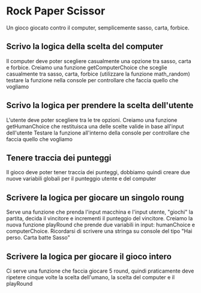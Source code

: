# Rock Paper Scissor

Un gioco giocato contro il computer, semplicemente sasso, carta, forbice.

## Scrivo la logica della scelta del computer

Il computer deve poter scegliere casualmente una opzione tra sasso, carta e forbice.
Creiamo una funzione getComputerChoice che sceglie casualmente tra sasso, carta, forbice (utilizzare la funzione math_random)
testare la funzione nella console per controllare che faccia quello che vogliamo

## Scrivo la logica per prendere la scelta dell'utente

L'utente deve poter scegliere tra le tre opzioni. 
Creiamo una funzione getHumanChoice che restituisca una delle scelte valide in base all'input dell'utente
Testare la funzione all'interno della console per controllare che faccia quello che vogliamo

## Tenere traccia dei punteggi

Il gioco deve poter tener traccia dei punteggi, dobbiamo quindi creare due nuove variabili globali per il punteggio utente e del computer

## Scrivere la logica per giocare un singolo roung

Serve una funzione che prenda l'input macchina e l'input utente, "giochi" la partita, decida il vincitore e incrementi il punteggio del vincitore.
Creiamo la nuova funzione playRound che prende due variabili in input: humanChoice e computerChoice.
Ricordarsi di scrivere una stringa su console del tipo "Hai perso. Carta batte Sasso"

## Scrivere la logica per giocare il gioco intero

Ci serve una funzione che faccia giocare 5 round, quindi praticamente deve ripetere cinque volte la scelta dell'umano, la scelta del computer e il playRound

